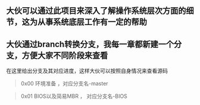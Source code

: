 # 
大伙可以通过此项目来深入了解操作系统层次方面的细节，这为从事系统底层工作有一定的帮助
---
大伙通过branch转换分支，我每一章都新建一个分支，方便大家不同阶段来查看
---
在这里给出分支及其对应进度，这样大伙可以按照自身情况来查看源码
> 0x00 环境准备 ，对应分支名-master
   
> 0x01 BIOS以及简易MBR ， 对应分支名-BIOS
